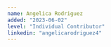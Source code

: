 ```yaml
---
name: Angelica Rodriguez
added: "2023-06-02"
level: "Individual Contributor"
linkedin: "angelicarodriguez4"
---
```

